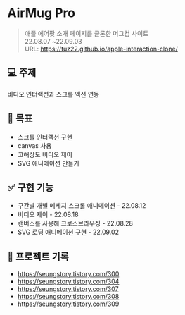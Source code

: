 # AirMug Pro

> 애플 에어팟 소개 페이지를 클론한 머그컵 사이트<br>
> 22.08.07 ~22.09.03<br>
> URL: https://tuz22.github.io/apple-interaction-clone/

## 💻 주제

비디오 인터랙션과 스크롤 액션 연동

## 🎯 목표

- 스크롤 인터랙션 구현
- canvas 사용
- 고해상도 비디오 제어
- SVG 애니메이션 만들기

## ✅ 구현 기능

- 구간별 개별 메세지 스크롤 애니메이션 - 22.08.12
- 비디오 제어 - 22.08.18
- 캔버스를 사용해 크로스브라우징 - 22.08.28
- SVG 로딩 애니메이션 구현 - 22.09.02

## 📝 프로젝트 기록
- https://seungstory.tistory.com/300
- https://seungstory.tistory.com/304
- https://seungstory.tistory.com/307
- https://seungstory.tistory.com/308
- https://seungstory.tistory.com/309
